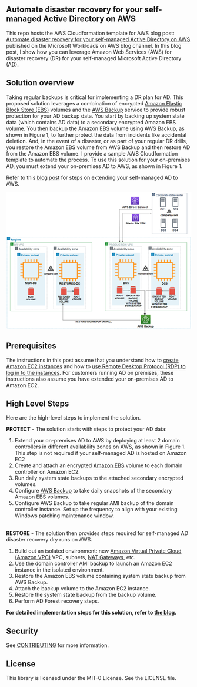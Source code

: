 ## Automate disaster recovery for your self-managed Active Directory on AWS

This repo hosts the AWS Cloudformation template for AWS blog post: [Automate disaster recovery for your self-managed Active Directory on AWS](https://aws.amazon.com/blogs/modernizing-with-aws/automate-disaster-recovery-for-your-self-managed-active-directory-on-aws/) published on the Microsoft Workloads on AWS blog channel. In this blog post, I show how you can leverage Amazon Web Services (AWS) for disaster recovery (DR) for your self-managed Microsoft Active Directory (AD).


## Solution overview
Taking regular backups is critical for implementing a DR plan for AD. This proposed solution leverages a combination of encrypted [Amazon Elastic Block Store (EBS)](https://docs.aws.amazon.com/AWSEC2/latest/UserGuide/AmazonEBS.html) volumes and the [AWS Backup](https://aws.amazon.com/backup/) service to provide robust protection for your AD backup data. You start by backing up system state data (which contains AD data) to a secondary encrypted Amazon EBS volume. You then backup the Amazon EBS volume using AWS Backup, as shown in Figure 1, to further protect the data from incidents like accidental deletion. And, in the event of a disaster, or as part of your regular DR drills, you restore the Amazon EBS volume from AWS Backup and then restore AD from the Amazon EBS volume. I provide a sample AWS Cloudformation template to automate the process. To use this solution for your on-premises AD, you must extend your on-premises AD to AWS, as shown in Figure 1.

Refer to this [blog post](https://aws.amazon.com/blogs/security/securely-extend-and-access-on-premises-active-directory-domain-controllers-in-aws/) for steps on extending your self-managed AD to AWS.


![Solution Architecture](https://github.com/aws-samples/automate-disaster-recovery-for-self-managed-active-directory-on-aws/blob/main/Images/Figure1%20-%20Solution-Architecture.png)

## Prerequisites
The instructions in this post assume that you understand how to [create Amazon EC2 instances](http://docs.aws.amazon.com/AWSEC2/latest/WindowsGuide/EC2_GetStarted.html) and how to [use Remote Desktop Protocol (RDP) to log in to the instances](http://docs.aws.amazon.com/AWSEC2/latest/WindowsGuide/connecting_to_windows_instance.html). For customers running AD on premises, these instructions also assume you have extended your on-premises AD to Amazon EC2. 

## High Level Steps
Here are the high-level steps to implement the solution.

**PROTECT** - The solution starts with steps to protect your AD data:

1.  Extend your on-premises AD to AWS by deploying at least 2 domain controllers in different availability zones on AWS, as shown in Figure 1. This step is not required if your self-managed AD is hosted on Amazon EC2
2. Create and attach an encrypted [Amazon EBS](https://docs.aws.amazon.com/AWSEC2/latest/UserGuide/AmazonEBS.html) volume to each domain controller on Amazon EC2.
3. Run daily system state backups to the attached secondary encrypted volumes.
4. Configure [AWS Backup](https://docs.aws.amazon.com/aws-backup/latest/devguide/whatisbackup.html) to take daily snapshots of the secondary Amazon EBS volumes.
5. Configure AWS Backup to take regular AMI backup of the domain controller instance. Set up the frequency to align with your existing Windows patching maintenance window.

\
**RESTORE** - The solution then provides steps required for self-managed AD disaster recovery dry runs on AWS.
1. Build out an isolated environment: new [Amazon Virtual Private Cloud (Amazon VPC)](https://docs.aws.amazon.com/vpc/latest/userguide/what-is-amazon-vpc.html) VPC, subnets, [NAT Gateways](https://docs.aws.amazon.com/vpc/latest/userguide/vpc-nat-gateway.html), etc.
2. Use the domain controller AMI backup to launch an Amazon EC2 instance in the isolated environment.
3. Restore the Amazon EBS volume containing system state backup from AWS Backup.
4. Attach the backup volume to the Amazon EC2 instance.
5. Restore the system state backup from the backup volume.
6. Perform AD Forest recovery steps.

**For detailed implementation steps for this solution, refer to [the blog](https://aws.amazon.com/blogs/modernizing-with-aws/automate-disaster-recovery-for-your-self-managed-active-directory-on-aws/).**

## Security

See [CONTRIBUTING](CONTRIBUTING.md#security-issue-notifications) for more information.

## License

This library is licensed under the MIT-0 License. See the LICENSE file.


